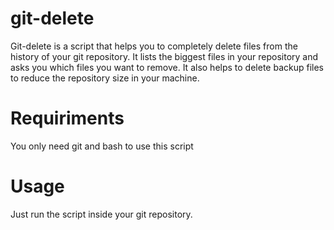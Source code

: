 # git-delete

Git-delete is a script that helps you to completely delete files from the history of your git repository.
It lists the biggest files in your repository and asks you which files you want to remove.
It also helps to delete backup files to reduce the repository size in your machine.

# Requiriments

You only need git and bash to use this script

# Usage

Just run the script inside your git repository.
